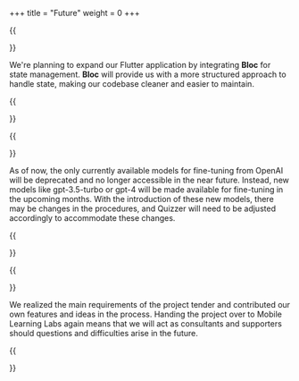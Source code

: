 +++
title = "Future"
weight = 0
+++

{{<section title="🧊 bloc integration">}}

We're planning to expand our Flutter application by integrating **Bloc** for state management. **Bloc** will provide us with a more structured approach to handle state, making our codebase cleaner and easier to maintain.

{{</section>}}

{{<section title="🤖 future models">}}

As of now, the only currently available models for fine-tuning from OpenAI will be deprecated and no longer accessible in the near future. Instead, new models like gpt-3.5-turbo or gpt-4 will be made available for fine-tuning in the upcoming months. With the introduction of these new models, there may be changes in the procedures, and Quizzer will need to be adjusted accordingly to accommodate these changes.

{{</section>}}

{{<section title="ℹ️ support">}}

We realized the main requirements of the project tender and contributed our own features and ideas in the process. Handing the project over to Mobile Learning Labs again means that we will act as consultants and supporters should questions and difficulties arise in the future.

{{</section>}}
